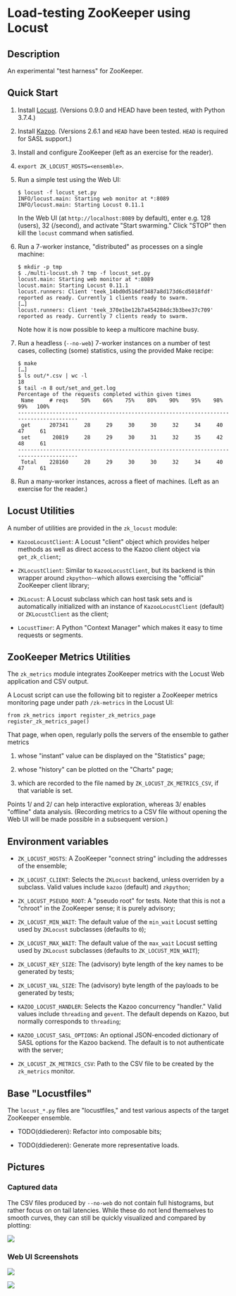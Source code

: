 # Load-testing ZooKeeper using Locust

## Description

An experimental "test harness" for ZooKeeper.

## Quick Start

 1. Install [Locust](https://locust.io/).  (Versions 0.9.0 and HEAD
    have been tested, with Python 3.7.4.)

 2. Install [Kazoo](https://kazoo.readthedocs.io/en/latest/).
    (Versions 2.6.1 and `HEAD` have been tested.  `HEAD` is required
    for SASL support.)

 3. Install and configure ZooKeeper (left as an exercise for the
    reader).

 4. `export ZK_LOCUST_HOSTS=<ensemble>`.

 5. Run a simple test using the Web UI:

        $ locust -f locust_set.py
        INFO/locust.main: Starting web monitor at *:8089
        INFO/locust.main: Starting Locust 0.11.1

    In the Web UI (at `http://localhost:8089` by default), enter
    e.g. 128 (users), 32 (/second), and activate "Start swarming."
    Click "STOP" then kill the `locust` command when satisfied.

 6. Run a 7-worker instance, "distributed" as processes on a single
    machine:

        $ mkdir -p tmp
        $ ./multi-locust.sh 7 tmp -f locust_set.py
        locust.main: Starting web monitor at *:8089
        locust.main: Starting Locust 0.11.1
        locust.runners: Client 'teek_14bd0d516df3487a8d173d6cd5018fdf' reported as ready. Currently 1 clients ready to swarm.
        […]
        locust.runners: Client 'teek_370e1be12b7a454284dc3b3bee37c709' reported as ready. Currently 7 clients ready to swarm.

    Note how it is now possible to keep a multicore machine busy.

 7. Run a headless (`--no-web`) 7-worker instances on a number of test
    cases, collecting (some) statistics, using the provided Make
    recipe:

        $ make
        […]
        $ ls out/*.csv | wc -l
        18
        $ tail -n 8 out/set_and_get.log
        Percentage of the requests completed within given times
         Name     # reqs    50%    66%    75%    80%    90%    95%    98%    99%   100%
        --------------------------------------------------------------------------------------
         get      207341     28     29     30     30     32     34     40     47     61
         set       20819     28     29     30     31     32     35     42     48     61
        --------------------------------------------------------------------------------------
         Total    228160     28     29     30     30     32     34     40     47     61

 8. Run a many-worker instances, across a fleet of machines.  (Left as
    an exercise for the reader.)

## Locust Utilities

A number of utilities are provided in the `zk_locust` module:

  * `KazooLocustClient`: A Locust "client" object which provides
    helper methods as well as direct access to the Kazoo client object
    via `get_zk_client`;

  * `ZKLocustClient`: Similar to `KazooLocustClient`, but its backend
    is thin wrapper around `zkpython`--which allows exercising the
    "official" ZooKeeper client library;

  * `ZKLocust`: A Locust subclass which can host task sets and is
    automatically initialized with an instance of `KazooLocustClient`
    (default) or `ZKLocustClient` as the client;

  * `LocustTimer`: A Python "Context Manager" which makes it easy to
    time requests or segments.

## ZooKeeper Metrics Utilities

The `zk_metrics` module integrates ZooKeeper metrics with the Locust
Web application and CSV output.

A Locust script can use the following bit to register a ZooKeeper
metrics monitoring page under path `/zk-metrics` in the Locust UI:

    from zk_metrics import register_zk_metrics_page
    register_zk_metrics_page()

That page, when open, regularly polls the servers of the ensemble to
gather metrics

 1. whose "instant" value can be displayed on the "Statistics" page;

 2. whose "history" can be plotted on the "Charts" page;

 3. which are recorded to the file named by
    `ZK_LOCUST_ZK_METRICS_CSV`, if that variable is set.

Points 1/ and 2/ can help interactive exploration, whereas 3/ enables
"offline" data analysis.  (Recording metrics to a CSV file without
opening the Web UI will be made possible in a subsequent version.)

## Environment variables

  * `ZK_LOCUST_HOSTS`: A ZooKeeper "connect string" including the
    addresses of the ensemble;

  * `ZK_LOCUST_CLIENT`: Selects the `ZKLocust` backend, unless
    overriden by a subclass.  Valid values include `kazoo` (default)
    and `zkpython`;

  * `ZK_LOCUST_PSEUDO_ROOT`: A "pseudo root" for tests.  Note that
    this is not a "chroot" in the ZooKeeper sense; it is purely
    advisory;

  * `ZK_LOCUST_MIN_WAIT`: The default value of the `min_wait` Locust
    setting used by `ZKLocust` subclasses (defaults to `0`);

  * `ZK_LOCUST_MAX_WAIT`: The default value of the `max_wait` Locust
    setting used by `ZKLocust` subclasses (defaults to
    `ZK_LOCUST_MIN_WAIT`);

  * `ZK_LOCUST_KEY_SIZE`: The (advisory) byte length of the key names
    to be generated by tests;

  * `ZK_LOCUST_VAL_SIZE`: The (advisory) byte length of the payloads
    to be generated by tests;

  * `KAZOO_LOCUST_HANDLER`: Selects the Kazoo concurrency "handler."
    Valid values include `threading` and `gevent`.  The default
    depends on Kazoo, but normally corresponds to `threading`;

  * `KAZOO_LOCUST_SASL_OPTIONS`: An optional JSON-encoded dictionary
    of SASL options for the Kazoo backend.  The default is to not
    authenticate with the server;

  * `ZK_LOCUST_ZK_METRICS_CSV`: Path to the CSV file to be created by
    the `zk_metrics` monitor.

## Base "Locustfiles"

The `locust_*.py` files are "locustfiles," and test various aspects of
the target ZooKeeper ensemble.

  * TODO(ddiederen): Refactor into composable bits;

  * TODO(ddiederen): Generate more representative loads.

## Pictures

### Captured data

The CSV files produced by `--no-web` do not contain full histograms,
but rather focus on on tail latencies.  While these do not lend
themselves to smooth curves, they can still be quickly visualized and
compared by plotting:

![](doc/distributions.png)

### Web UI Screenshots

![](doc/locust-stats.png)

![](doc/locust-charts.png)
